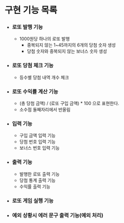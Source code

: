 # 구현 기능 목록

- ### 로또 발행 기능
    - 1000원당 하나의 로또 발행
        - 중복되지 않는 1~45까지의 6개의 당첨 숫자 생성
        - 당첨 숫자와 중복되지 않는 보너스 숫자 생성

- ### 로또 당첨 체크 기능
    - 등수별 당첨 내역 개수 체크

- ### 로또 수익률 계산 기능
    - (총 당첨 금액) / (로또 구입 금액) * 100 으로 표현한다.
    - 소수점 둘째자리에서 반올림

- ### 입력 기능
    - 구입 금액 입력 기능
    - 당첨 번호 입력 기능
    - 보너스 번호 입력 기능

- ### 출력 기능
    - 발행한 로또 출력 기능
    - 당첨 통계 출력 기능
    - 수익률 출력 기능

- ### 로또 게임 실행 기능

- ### 예외 상황시 에러 문구 출력 기능(예외 처리)